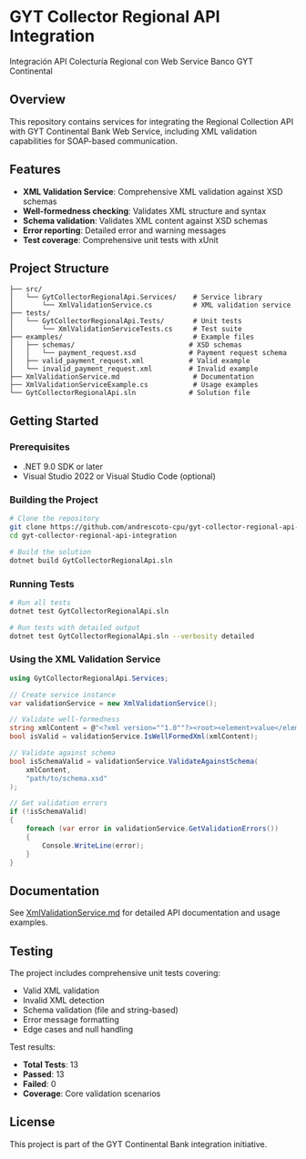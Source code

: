# GYT Collector Regional API Integration

Integración API Colecturía Regional con Web Service Banco GYT Continental

## Overview
This repository contains services for integrating the Regional Collection API with GYT Continental Bank Web Service, including XML validation capabilities for SOAP-based communication.

## Features

- **XML Validation Service**: Comprehensive XML validation against XSD schemas
- **Well-formedness checking**: Validates XML structure and syntax
- **Schema validation**: Validates XML content against XSD schemas
- **Error reporting**: Detailed error and warning messages
- **Test coverage**: Comprehensive unit tests with xUnit

## Project Structure

```
├── src/
│   └── GytCollectorRegionalApi.Services/    # Service library
│       └── XmlValidationService.cs          # XML validation service
├── tests/
│   └── GytCollectorRegionalApi.Tests/       # Unit tests
│       └── XmlValidationServiceTests.cs     # Test suite
├── examples/                                # Example files
│   ├── schemas/                            # XSD schemas
│   │   └── payment_request.xsd             # Payment request schema
│   ├── valid_payment_request.xml           # Valid example
│   └── invalid_payment_request.xml         # Invalid example
├── XmlValidationService.md                  # Documentation
├── XmlValidationServiceExample.cs           # Usage examples
└── GytCollectorRegionalApi.sln             # Solution file
```

## Getting Started

### Prerequisites
- .NET 9.0 SDK or later
- Visual Studio 2022 or Visual Studio Code (optional)

### Building the Project

```bash
# Clone the repository
git clone https://github.com/andrescoto-cpu/gyt-collector-regional-api-integration.git
cd gyt-collector-regional-api-integration

# Build the solution
dotnet build GytCollectorRegionalApi.sln
```

### Running Tests

```bash
# Run all tests
dotnet test GytCollectorRegionalApi.sln

# Run tests with detailed output
dotnet test GytCollectorRegionalApi.sln --verbosity detailed
```

### Using the XML Validation Service

```csharp
using GytCollectorRegionalApi.Services;

// Create service instance
var validationService = new XmlValidationService();

// Validate well-formedness
string xmlContent = @"<?xml version=""1.0""?><root><element>value</element></root>";
bool isValid = validationService.IsWellFormedXml(xmlContent);

// Validate against schema
bool isSchemaValid = validationService.ValidateAgainstSchema(
    xmlContent, 
    "path/to/schema.xsd"
);

// Get validation errors
if (!isSchemaValid)
{
    foreach (var error in validationService.GetValidationErrors())
    {
        Console.WriteLine(error);
    }
}
```

## Documentation

See [XmlValidationService.md](XmlValidationService.md) for detailed API documentation and usage examples.

## Testing

The project includes comprehensive unit tests covering:
- Valid XML validation
- Invalid XML detection
- Schema validation (file and string-based)
- Error message formatting
- Edge cases and null handling

Test results:
- **Total Tests**: 13
- **Passed**: 13
- **Failed**: 0
- **Coverage**: Core validation scenarios

## License

This project is part of the GYT Continental Bank integration initiative.
